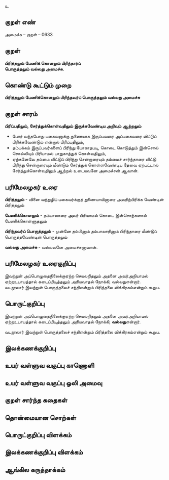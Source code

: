 உ

## குறள் எண் 

அமைச்சு – குறள் – 0633  

## குறள் 

**பிரித்தலும் பேணிக் கொளலும் பிரிந்தார்ப்  
பொருத்தலும் வல்லது அமைச்சு.**  

## கொண்டு கூட்டும் முறை

**பிரித்தலும் பேணிக்கொளலும் பிரிந்தவர்ப் பொருத்தலும் வல்லது அமைச்சு**

## குறள் சாரம் 

**பிரிப்பதிலும், சேர்த்துக்கொள்வதிலும் இருக்கவேண்டிய அறிவும் ஆற்றலும்**  
* போர் வந்தபோது பகைவனுக்கு துணையாக இருப்பவரை அப்பகைவரை விட்டுப் பிரிக்கவேண்டும் என்றால் பிரிப்பதிலும்,    
* தம்பக்கம் இருப்பவர்களைப் பிரிந்து போகாதபடி, கொடை கொடுத்தும் இன்சொல் சொல்லியும் பிரியாமல் பாதுகாத்துக் கொள்வதிலும்,   
* ஏற்கனேவே தம்மை விட்டுப் பிரிந்து சென்றாரையும் தம்மைச் சார்ந்தாரை விட்டு பிரிந்து சென்றாரையும் மீண்டும் சேர்த்துக் கொள்ளவேண்டிய தேவை ஏற்பட்டால் சேர்த்துக்கொள்வதிலும் ஆற்றல் உடையவனே அமைச்சன் ஆவான்.  

## பரிமேலழகர் உரை

**பிரித்தலும்** - வினை வந்துழிப் பகைவர்க்குத் துணையாயினாரை அவரிற்பிரிக்க வேண்டின் பிரித்தலும்  

**பேணிக்கொளலும்** - தம்பாலாரை அவர் பிரியாமல் கொடை இன்சொற்களால் பேணிக்கொள்ளுதலும்  

**பிரிந்தவர்ப் பொருத்தலும்** - முன்னே தம்மினும் தம்பாலாரினும் பிரிந்தாரை மீண்டுப் பொருத்தவேண்டின் பொருத்தலும்  

**வல்லது அமைச்சு** - வல்லவனே அமைச்சனாவான். 

## பரிமேலழகர் உரைகுறிப்பு   

இவற்றுள் அப்பொழுதைநிலைக்குஏற்ற செயலறிதலும் அதனை அவர்அறியாமல் ஏற்றஉபாயத்தால் கடைப்பிடித்தலும் அரியவாதல் நோக்கி, வல்லதுஎன்றார்.  
வடநூலார் இவற்றுள் பொருத்தலைச் சந்திஎன்றும் பிரித்தலை விக்கிரகம்என்றும் கூறுப.    

## பொருட்குறிப்பு 

இவற்றுள் அப்பொழுதைநிலைக்குஏற்ற செயலறிதலும் அதனை அவர்அறியாமல் ஏற்றஉபாயத்தால் கடைப்பிடித்தலும் அரியவாதல் நோக்கி, **வல்லது**என்றார்.  

வடநூலார் இவற்றுள் பொருத்தலைச் சந்திஎன்றும் பிரித்தலை விக்கிரகம்என்றும் கூறுப.     

## இலக்கணக்குறிப்பு  


## உயர் வள்ளுவ வகுப்பு காணொளி


## உயர் வள்ளுவ வகுப்பு ஒலி அமைவு 

 
## குறள் சார்ந்த கதைகள் 


## தொன்மையான சொற்கள்


## பொருட்குறிப்பு விளக்கம்


## இலக்கணக்குறிப்பு விளக்கம்


## ஆங்கில கருத்தாக்கம் 


